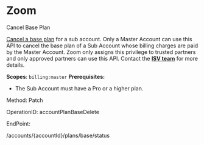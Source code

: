 #     Zoom


Cancel Base Plan

[Cancel a base plan](https://support.zoom.us/hc/en-us/articles/203634215-How-Do-I-Cancel-My-Subscription-) for a sub account.
  Only a Master Account can use this API to cancel the base plan of a Sub Account whose billing charges are paid by the Master Account. Zoom only assigns this privilege to trusted partners and only approved partners can use this API. Contact the [**ISV team**](https://zoom.us/plan/api) for more details.

**Scopes**: `billing:master`
**Prerequisites:**
* The Sub Account must have a Pro or a higher plan.
 

Method: Patch

OperationID: accountPlanBaseDelete

EndPoint:

/accounts/{accountId}/plans/base/status
